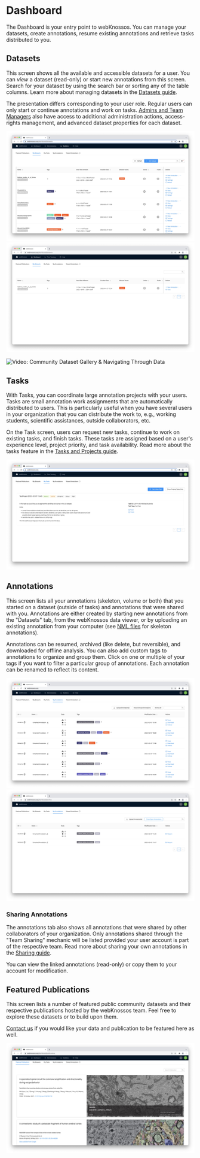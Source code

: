 # Dashboard

The Dashboard is your entry point to webKnossos.
You can manage your datasets, create annotations, resume existing annotations and retrieve tasks distributed to you.

## Datasets
This screen shows all the available and accessible datasets for a user.
You can *view* a dataset (read-only) or start new annotations from this screen.
Search for your dataset by using the search bar or sorting any of the table columns.
Learn more about managing datasets in the [Datasets guide](./datasets.md).

The presentation differs corresponding to your user role.
Regular users can only start or continue annotations and work on tasks.
[Admins and Team Managers](./users.md#access-rights-roles) also have access to additional administration actions, access-rights management, and advanced dataset properties for each dataset.

![Dashboard for Team Managers or Admins with access to dataset settings and additional administration actions.](./images/dashboard_datasets.jpeg)
![Dashboard for Regular Users](./images/dashboard_regular_user.jpeg)

![Video: Community Dataset Gallery & Navigating Through Data](https://www.youtube.com/watch?v=naPL1jfCdOc)

## Tasks

With Tasks, you can coordinate large annotation projects with your users.
Tasks are small annotation work assignments that are automatically distributed to users. This is particularly useful when you have several users in your organization that you can distribute the work to, e.g., working students, scientific assistances, outside collaborators, etc.

On the Task screen, users can request new tasks, continue to work on existing tasks, and finish tasks. These tasks are assigned based on a user's experience level, project priority, and task availability.
Read more about the tasks feature in the [Tasks and Projects guide](./tasks.md).

![Tasks can be distributed to users. Task can include rich instructions.](./images/dashboard_tasks.jpeg)

## Annotations
This screen lists all your annotations (skeleton, volume or both) that you started on a dataset (outside of tasks) and annotations that were shared with you. Annotations are either created by starting new annotations from the "Datasets" tab, from the webKnossos data viewer, or by uploading an existing annotation from your computer (see [NML files](./data_formats.md#nml) for skeleton annotations).

Annotations can be resumed, archived (like delete, but reversible), and downloaded for offline analysis. 
You can also add custom tags to annotations to organize and group them. Click on one or multiple of your tags if you want to filter a particular group of annotations. 
Each annotation can be renamed to reflect its content.

![Manage and resume your skeleton and volume annotations.](./images/dashboard_annotations.jpeg)
![Annotations can archived to declutter your dashboard.](./images/dashboard_archive.jpeg)


### Sharing Annotations
The annotations tab also shows all annotations that were shared by other collaborators of your organization. Only annotations shared through the "Team Sharing" mechanic will be listed provided your user account is part of the respective team. Read more about sharing your own annotations in the [Sharing guide](./sharing.md#annotation-sharing).

You can view the linked annotations (read-only) or copy them to your account for modification.

## Featured Publications

This screen lists a number of featured public community datasets and their respective publications hosted by the webKnossos team. Feel free to explore these datasets or to build upon them.

[Contact us](mailto:hello@webknossos.org) if you would like your data and publication to be featured here as well.

![The list of featured community datasets.](./images/dashboard_featured_publications.jpeg)

